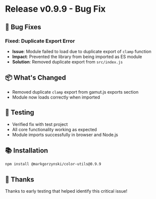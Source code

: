 # Release v0.9.9 - Bug Fix

## 🐛 Bug Fixes

### Fixed: Duplicate Export Error
- **Issue**: Module failed to load due to duplicate export of `clamp` function
- **Impact**: Prevented the library from being imported as ES module
- **Solution**: Removed duplicate export from `src/index.js`

## 📦 What's Changed
- Removed duplicate `clamp` export from gamut.js exports section
- Module now loads correctly when imported

## 🔧 Testing
- Verified fix with test project
- All core functionality working as expected
- Module imports successfully in browser and Node.js

## 📚 Installation

```bash
npm install @markgorzynski/color-utils@0.9.9
```

## 🙏 Thanks
Thanks to early testing that helped identify this critical issue!